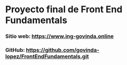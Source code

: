 # Proyecto final de Front End Fundamentals

### Sitio web: https://www.ing-govinda.online
### GitHub: https://github.com/govinda-lopez/FrontEndFundamentals.git

